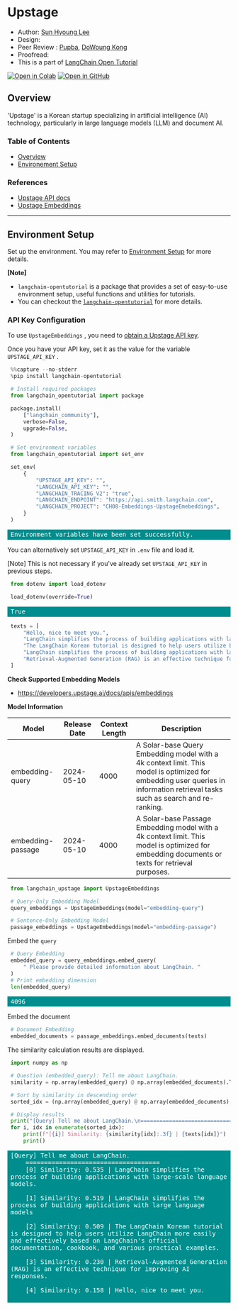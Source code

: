 <style>
.custom {
    background-color: #008d8d;
    color: white;
    padding: 0.25em 0.5em 0.25em 0.5em;
    white-space: pre-wrap;       /* css-3 */
    white-space: -moz-pre-wrap;  /* Mozilla, since 1999 */
    white-space: -pre-wrap;      /* Opera 4-6 */
    white-space: -o-pre-wrap;    /* Opera 7 */
    word-wrap: break-word;
}

pre {
    background-color: #027c7c;
    padding-left: 0.5em;
}

</style>

# Upstage

- Author: [Sun Hyoung Lee](https://github.com/LEE1026icarus)
- Design: 
- Peer Review : [Pupba](https://github.com/pupba), [DoWoung Kong](https://github.com/krkrong)
- Proofread:
- This is a part of [LangChain Open Tutorial](https://github.com/LangChain-OpenTutorial/LangChain-OpenTutorial)

[![Open in Colab](https://colab.research.google.com/assets/colab-badge.svg)](https://colab.research.google.com/github/LangChain-OpenTutorial/LangChain-OpenTutorial/blob/main/08-Embedding/04-UpstageEmbeddings.ipynb) [![Open in GitHub](https://img.shields.io/badge/Open%20in%20GitHub-181717?style=flat-square&logo=github&logoColor=white)](https://github.com/LangChain-OpenTutorial/LangChain-OpenTutorial/blob/main/08-Embedding/04-UpstageEmbeddings.ipynb)

## Overview

'Upstage' is a Korean startup specializing in artificial intelligence (AI) technology, particularly in large language models (LLM) and document AI.

### Table of Contents

- [Overview](#overview)
- [Environement Setup](#environment-setup)


### References

- [Upstage API docs](https://console.upstage.ai/docs/getting-started/overview)
- [Upstage Embeddings](https://console.upstage.ai/docs/capabilities/embeddings)
---


## Environment Setup

Set up the environment. You may refer to [Environment Setup](https://wikidocs.net/257836) for more details.

 **[Note]** 
- `langchain-opentutorial` is a package that provides a set of easy-to-use environment setup, useful functions and utilities for tutorials. 
- You can checkout the [`langchain-opentutorial`](https://github.com/LangChain-OpenTutorial/langchain-opentutorial-pypi) for more details.

### API Key Configuration
To use `UpstageEmbeddings` , you need to [obtain a Upstage API key](https://console.upstage.ai/api-keys).

Once you have your API key, set it as the value for the variable `UPSTAGE_API_KEY` .

```python
%%capture --no-stderr
%pip install langchain-opentutorial
```

```python
# Install required packages
from langchain_opentutorial import package

package.install(
    ["langchain_community"],
    verbose=False,
    upgrade=False,
)
```

```python
# Set environment variables
from langchain_opentutorial import set_env

set_env(
    {
        "UPSTAGE_API_KEY": "",
        "LANGCHAIN_API_KEY": "",
        "LANGCHAIN_TRACING_V2": "true",
        "LANGCHAIN_ENDPOINT": "https://api.smith.langchain.com",
        "LANGCHAIN_PROJECT": "CH08-Embeddings-UpstageEmebeddings",
    }
)
```

<pre class="custom">Environment variables have been set successfully.
</pre>

You can alternatively set `UPSTAGE_API_KEY` in `.env` file and load it.

[Note] This is not necessary if you've already set `UPSTAGE_API_KEY` in previous steps.

```python
from dotenv import load_dotenv

load_dotenv(override=True)
```




<pre class="custom">True</pre>



```python
texts = [
    "Hello, nice to meet you.",
    "LangChain simplifies the process of building applications with large language models",
    "The LangChain Korean tutorial is designed to help users utilize LangChain more easily and effectively based on LangChain's official documentation, cookbook, and various practical examples.",
    "LangChain simplifies the process of building applications with large-scale language models.",
    "Retrieval-Augmented Generation (RAG) is an effective technique for improving AI responses.",
]
```

**Check Supported Embedding Models**

- https://developers.upstage.ai/docs/apis/embeddings

**Model Information**

| Model                              | Release Date | Context Length | Description                                                                                         |
|------------------------------------|--------------|----------------|-----------------------------------------------------------------------------------------------------|
| embedding-query      | 2024-05-10   | 4000           | A Solar-base Query Embedding model with a 4k context limit. This model is optimized for embedding user queries in information retrieval tasks such as search and re-ranking. |
| embedding-passage    | 2024-05-10   | 4000           | A Solar-base Passage Embedding model with a 4k context limit. This model is optimized for embedding documents or texts for retrieval purposes. |

```python
from langchain_upstage import UpstageEmbeddings

# Query-Only Embedding Model
query_embeddings = UpstageEmbeddings(model="embedding-query")

# Sentence-Only Embedding Model
passage_embeddings = UpstageEmbeddings(model="embedding-passage")
```

Embed the `query`

```python
# Query Embedding
embedded_query = query_embeddings.embed_query(
    " Please provide detailed information about LangChain. "
)
# Print embedding dimension
len(embedded_query)
```




<pre class="custom">4096</pre>



Embed the document

```python
# Document Embedding
embedded_documents = passage_embeddings.embed_documents(texts)
```

The similarity calculation results are displayed.

```python
import numpy as np

# Question (embedded_query): Tell me about LangChain.
similarity = np.array(embedded_query) @ np.array(embedded_documents).T

# Sort by similarity in descending order
sorted_idx = (np.array(embedded_query) @ np.array(embedded_documents).T).argsort()[::-1]

# Display results
print("[Query] Tell me about LangChain.\n====================================")
for i, idx in enumerate(sorted_idx):
    print(f"[{i}] Similarity: {similarity[idx]:.3f} | {texts[idx]}")
    print()
```

<pre class="custom">[Query] Tell me about LangChain.
    ====================================
    [0] Similarity: 0.535 | LangChain simplifies the process of building applications with large-scale language models.
    
    [1] Similarity: 0.519 | LangChain simplifies the process of building applications with large language models
    
    [2] Similarity: 0.509 | The LangChain Korean tutorial is designed to help users utilize LangChain more easily and effectively based on LangChain's official documentation, cookbook, and various practical examples.
    
    [3] Similarity: 0.230 | Retrieval-Augmented Generation (RAG) is an effective technique for improving AI responses.
    
    [4] Similarity: 0.158 | Hello, nice to meet you.
    
</pre>
